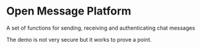 # Open Message Platform
A set of functions for sending, receiving and authenticating chat messages

The demo is not very secure but it works to prove a point.
